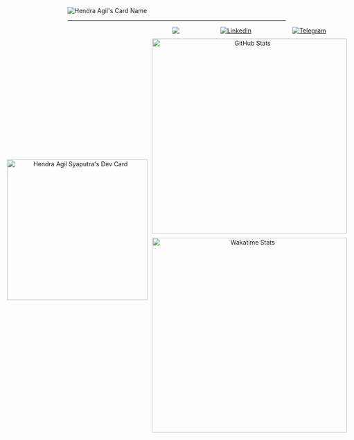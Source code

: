 ![Hendra Agil's Card Name](https://cardivo.vercel.app/api?name=Hendra%20Agil&description=Hi,%20I%27m%20a%20Web%20Developer%20and%20I%27m%2018%20y.o.%20Nice%20to%20meet%20you%20%F0%9F%91%8B&image=https://raw.githubusercontent.com/hendraaagil/website/main/public/ha-logo.png&backgroundColor=%231d1f28&pattern=brickWall&colorPattern=%23EFF4F6&opacity=0.05&fontColor=%23eff4f6)

---

<div align="center">
  <div style="display: flex; width: 100%; justify-content: center; align-items: center;">
    <div style="margin: 0 5px;">
      <a href="https://app.daily.dev/hendraaagil">
        <img src="https://api.daily.dev/devcards/4ec5643ee0ff465bbedeaf7344b18812.png?r=19m" width="325" alt="Hendra Agil Syaputra's Dev Card"/>
      </a>
    </div>
    <div style="display: flex; flex-direction: column; margin: 0 5px;">
      <div style="display: flex; justify-content: space-around;">
        <a href="https://twitter.com/hendraaagil" target="_blank">
          <img src="https://img.shields.io/badge/twitter-%231DA1F2?&style=for-the-badge&logo=twitter&logoColor=white" />
        </a>
        <a href="https://linkedin.com/in/hendraaagil" target="_blank">
          <img src="https://img.shields.io/badge/LinkedIn-%230077B5.svg?&style=for-the-badge&logo=linkedin&logoColor=white" alt="LinkedIn" />
        </a>
        <a href="https://t.me/hendraaagil" target="_blank">
          <img src="https://img.shields.io/badge/-Telegram-2ca5e0?style=for-the-badge&logo=telegram" alt="Telegram" />
        </a>
      </div>
      <img src="https://github-readme-stats.vercel.app/api?username=hendraaagil&theme=react&show_icons=true&custom_title=Hendra%20Agil%27s%20GitHub%20Stats" width="450" alt="GitHub Stats" style="margin-top: 10px;" />
      <img src="https://github-readme-stats.vercel.app/api/wakatime?username=hendraaagil&theme=react&layout=compact&langs_count=10&custom_title=Hendra%20Agil%27s%20Wakatime%20Stats" width="450" alt="Wakatime Stats" style="margin-top: 10px;" />
    </div>
  </div>
</div>
